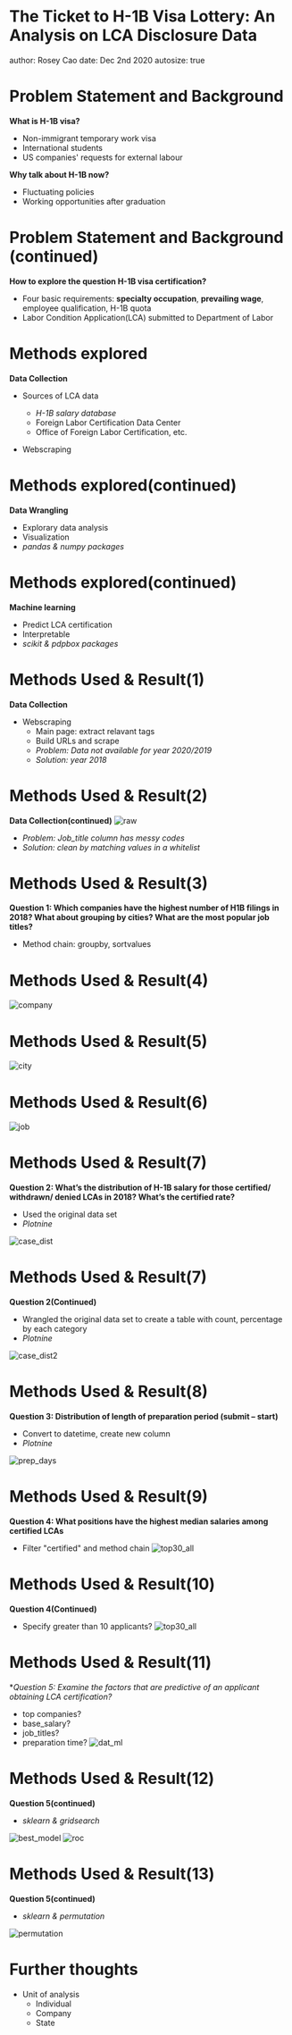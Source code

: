 The Ticket to H-1B Visa Lottery: An Analysis on LCA Disclosure Data
========================================================
author: Rosey Cao
date: Dec 2nd 2020
autosize: true

Problem Statement and Background
========================================================

**What is H-1B visa?**

- Non-immigrant temporary work visa
- International students
- US companies' requests for external labour

**Why talk about H-1B now?**
- Fluctuating policies
- Working opportunities after graduation


Problem Statement and Background (continued)
========================================================

**How to explore the question H-1B visa certification?**
- Four basic requirements: **specialty occupation**, **prevailing wage**, employee qualification, H-1B quota
- Labor Condition Application(LCA) submitted to Department of Labor


Methods explored
========================================================

**Data Collection**
- Sources of LCA data

  - *H-1B salary database*
  - Foreign Labor Certification Data Center
  - Office of Foreign Labor Certification, etc.

- Webscraping


Methods explored(continued)
========================================================

**Data Wrangling**
- Explorary data analysis
- Visualization
- *pandas & numpy packages*


Methods explored(continued)
========================================================

**Machine learning**
- Predict LCA certification
- Interpretable
- *scikit & pdpbox packages*

Methods Used & Result(1)
========================================================
**Data Collection**
- Webscraping
  - Main page: extract relavant tags
  - Build URLs and scrape
  - *Problem: Data not available for year 2020/2019*
  - *Solution: year 2018*

Methods Used & Result(2)
========================================================
**Data Collection(continued)**
![raw](raw.png)
  - *Problem: Job_title column has messy codes*
  - *Solution: clean by matching values in a whitelist*

Methods Used & Result(3)
========================================================
**Question 1: Which companies have the highest number of H1B filings in 2018? What about grouping by cities? What are the most popular job titles?**
- Method chain: groupby, sortvalues

Methods Used & Result(4)
========================================================
![company](company_summary.png)

Methods Used & Result(5)
========================================================
![city](city_summary.png)

Methods Used & Result(6)
========================================================
![job](job_summary.png)


Methods Used & Result(7)
========================================================
**Question 2: What’s the distribution of H-1B salary for those certified/ withdrawn/ denied LCAs in 2018? What’s the certified rate?**
- Used the original data set
- *Plotnine*

![case_dist](case_dist.png)

Methods Used & Result(7)
========================================================
**Question 2(Continued)**
- Wrangled the original data set to create a table with count, percentage by each category
- *Plotnine*

![case_dist2](case_dist2.png)

Methods Used & Result(8)
========================================================
**Question 3: Distribution of length of preparation period (submit – start)**
- Convert to datetime, create new column
- *Plotnine*

![prep_days](prep_days.png)

Methods Used & Result(9)
========================================================
**Question 4: What positions have the highest median salaries among certified LCAs**
- Filter "certified" and method chain
![top30_all](top30_all.png)

Methods Used & Result(10)
========================================================
**Question 4(Continued)**
- Specify greater than 10 applicants?
![top30_all](top30_greater10.png)

Methods Used & Result(11)
========================================================
**Question 5: Examine the factors that are predictive of an applicant obtaining LCA certification?*
- top companies?
- base_salary?
- job_titles?
- preparation time?
![dat_ml](dat_ml.png)

Methods Used & Result(12)
========================================================
**Question 5(continued)**
- *sklearn & gridsearch*

![best_model](best_model.png)
![roc](roc.png)

Methods Used & Result(13)
========================================================
**Question 5(continued)**
- *sklearn & permutation*

![permutation](permutation.png)


Further thoughts
========================================================
- Unit of analysis
  - Individual
  - Company
  - State
